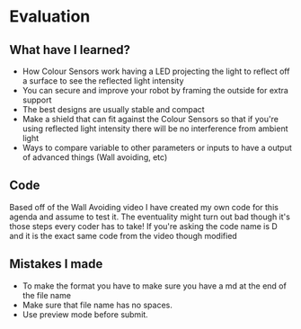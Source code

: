 # Evaluation

## What have I learned?
* How Colour Sensors work having a LED projecting the light to reflect off a surface
to see the reflected light intensity
* You can secure and improve your robot by framing the outside for extra support
* The best designs are usually stable and compact
* Make a shield that can fit against the Colour Sensors so that if you're using 
reflected light intensity there will be no interference from ambient light
* Ways to compare variable to other parameters or inputs to have a output of 
advanced things (Wall avoiding, etc)

## Code
Based off of the Wall Avoiding video I have created my own code for this agenda
and assume to test it. The eventuality might turn out bad though it's those steps
every coder has to take! If you're asking the code name is D and it is the exact same code
from the video though modified

## Mistakes I made
* To make the format you have to make sure you have a md at the end of the file name
* Make sure that file name has no spaces. 
* Use preview mode before submit.
